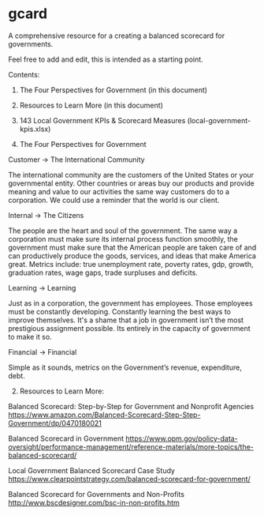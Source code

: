 # gcard
A comprehensive resource for a creating a balanced scorecard for governments.

Feel free to add and edit, this is intended as a starting point. 

Contents:

1. The Four Perspectives for Government (in this document)
2. Resources to Learn More (in this document)
3. 143 Local Government KPIs & Scorecard Measures (local-government-kpis.xlsx)


1. The Four Perspectives for Government


Customer -> The International Community

The international community are the customers of the United States or your governmental entity. Other countries or areas buy our products and provide meaning and value to our activities the same way customers do to a corporation. We could use a reminder that the world is our client. 

Internal -> The Citizens 

The people are the heart and soul of the government. The same way a corporation must make sure its internal process function smoothly, the government must make sure that the American people are taken care of and can productively produce the goods, services, and ideas that make America great. Metrics include: true unemployment rate, poverty rates, gdp, growth, graduation rates, wage gaps, trade surpluses and deficits.

Learning -> Learning

Just as in a corporation, the government has employees. Those employees must be constantly developing. Constantly learning the best ways to improve themselves. It's a shame that a job in government isn’t the most prestigious assignment possible. Its entirely in the capacity of government to make it so. 

Financial -> Financial 

Simple as it sounds, metrics on the Government’s revenue, expenditure, debt.


2. Resources to Learn More:

Balanced Scorecard: Step-by-Step for Government and Nonprofit Agencies 
  https://www.amazon.com/Balanced-Scorecard-Step-Step-Government/dp/0470180021

Balanced Scorecard in Government
  https://www.opm.gov/policy-data-oversight/performance-management/reference-materials/more-topics/the-balanced-scorecard/

Local Government Balanced Scorecard Case Study
  https://www.clearpointstrategy.com/balanced-scorecard-for-government/

Balanced Scorecard for Governments and Non-Profits
  http://www.bscdesigner.com/bsc-in-non-profits.htm





